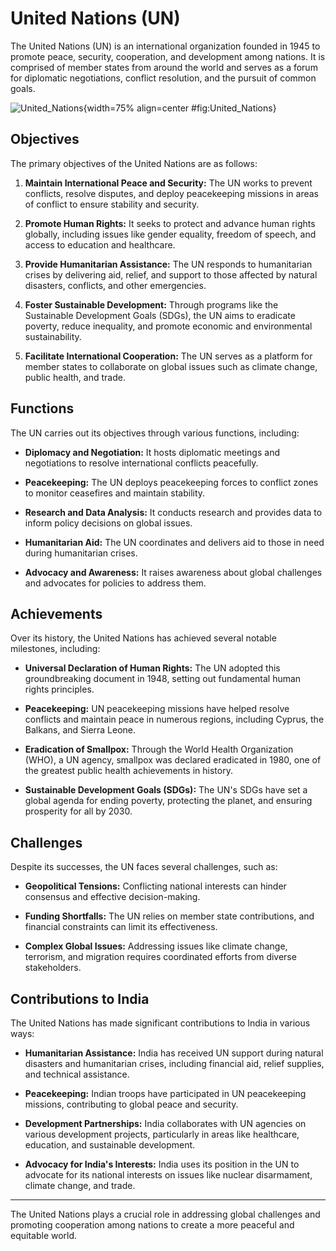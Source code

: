 # United Nations (UN)
<!-- insert United nations image here -->

The United Nations (UN) is an international organization founded in 1945 to promote peace, security, cooperation, and development among nations. It is comprised of member states from around the world and serves as a forum for diplomatic negotiations, conflict resolution, and the pursuit of common goals.


![United_Nations](https://upload.wikimedia.org/wikipedia/commons/thumb/2/2f/Flag_of_the_United_Nations.svg/800px-Flag_of_the_United_Nations.svg.png){width=75% align=center #fig:United_Nations}

## Objectives

The primary objectives of the United Nations are as follows:

1. **Maintain International Peace and Security:** The UN works to prevent conflicts, resolve disputes, and deploy peacekeeping missions in areas of conflict to ensure stability and security.

2. **Promote Human Rights:** It seeks to protect and advance human rights globally, including issues like gender equality, freedom of speech, and access to education and healthcare.

3. **Provide Humanitarian Assistance:** The UN responds to humanitarian crises by delivering aid, relief, and support to those affected by natural disasters, conflicts, and other emergencies.

4. **Foster Sustainable Development:** Through programs like the Sustainable Development Goals (SDGs), the UN aims to eradicate poverty, reduce inequality, and promote economic and environmental sustainability.

5. **Facilitate International Cooperation:** The UN serves as a platform for member states to collaborate on global issues such as climate change, public health, and trade.

## Functions

The UN carries out its objectives through various functions, including:

- **Diplomacy and Negotiation:** It hosts diplomatic meetings and negotiations to resolve international conflicts peacefully.

- **Peacekeeping:** The UN deploys peacekeeping forces to conflict zones to monitor ceasefires and maintain stability.

- **Research and Data Analysis:** It conducts research and provides data to inform policy decisions on global issues.

- **Humanitarian Aid:** The UN coordinates and delivers aid to those in need during humanitarian crises.

- **Advocacy and Awareness:** It raises awareness about global challenges and advocates for policies to address them.

## Achievements

Over its history, the United Nations has achieved several notable milestones, including:

- **Universal Declaration of Human Rights:** The UN adopted this groundbreaking document in 1948, setting out fundamental human rights principles.

- **Peacekeeping:** UN peacekeeping missions have helped resolve conflicts and maintain peace in numerous regions, including Cyprus, the Balkans, and Sierra Leone.

- **Eradication of Smallpox:** Through the World Health Organization (WHO), a UN agency, smallpox was declared eradicated in 1980, one of the greatest public health achievements in history.

- **Sustainable Development Goals (SDGs):** The UN's SDGs have set a global agenda for ending poverty, protecting the planet, and ensuring prosperity for all by 2030.

## Challenges

Despite its successes, the UN faces several challenges, such as:

- **Geopolitical Tensions:** Conflicting national interests can hinder consensus and effective decision-making.

- **Funding Shortfalls:** The UN relies on member state contributions, and financial constraints can limit its effectiveness.

- **Complex Global Issues:** Addressing issues like climate change, terrorism, and migration requires coordinated efforts from diverse stakeholders.

## Contributions to India

The United Nations has made significant contributions to India in various ways:

- **Humanitarian Assistance:** India has received UN support during natural disasters and humanitarian crises, including financial aid, relief supplies, and technical assistance.

- **Peacekeeping:** Indian troops have participated in UN peacekeeping missions, contributing to global peace and security.

- **Development Partnerships:** India collaborates with UN agencies on various development projects, particularly in areas like healthcare, education, and sustainable development.

- **Advocacy for India's Interests:** India uses its position in the UN to advocate for its national interests on issues like nuclear disarmament, climate change, and trade.

---

The United Nations plays a crucial role in addressing global challenges and promoting cooperation among nations to create a more peaceful and equitable world.
